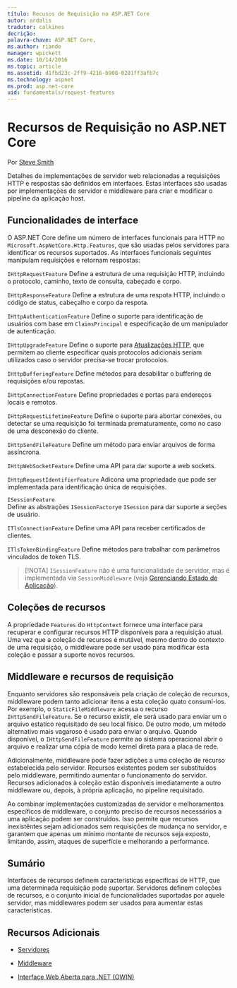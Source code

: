 ```yaml
---
título: Recusos de Requisição no ASP.NET Core
autor: ardalis
tradutor: calkines
decrição: 
palavra-chave: ASP.NET Core,
ms.author: riande
manager: wpickett
ms.date: 10/14/2016
ms.topic: article
ms.assetid: d1fbd23c-2ff9-4216-b908-0201ff3afb7c
ms.technology: aspnet
ms.prod: asp.net-core
uid: fundamentals/request-features
---
```


# Recursos de Requisição no ASP.NET Core

Por [Steve Smith](https://ardalis.com/)

Detalhes de implementações de servidor web relacionadas a requisições HTTP e respostas são definidos em interfaces. Estas interfaces são usadas por implementações de servidor e middleware para criar e modificar o pipeline da aplicação host.

## Funcionalidades de interface

O ASP.NET Core define um número de interfaces funcionais para HTTP no `Microsoft.AspNetCore.Http.Features`, que são usadas pelos servidores para identificar os recursos suportados. As interfaces funcionais seguintes manipulam requisições e retornam respostas:

`IHttpRequestFeature`
   Define a estrutura de uma requisição HTTP, incluindo o protocolo, caminho, texto de consulta, cabeçado e corpo.

`IHttpResponseFeature`
   Define a estrutura de uma respota HTTP, incluindo o código de status, cabeçalho e corpo da respota.

`IHttpAuthenticationFeature`
   Define o suporte para identificação de usuários com base em `ClaimsPrincipal` e especificação de um manipulador de autenticação.
   
`IHttpUpgradeFeature`
   Define o suporte para [Atualizações HTTP](https://tools.ietf.org/html/rfc2616.html#section-14.42), que permitem ao cliente especificar quais protocolos adicionais seriam utilizados caso o servidor precisa-se trocar protocolos.
   
`IHttpBufferingFeature`
   Define métodos para desabilitar o buffering de requisições e/ou repostas.   

`IHttpConnectionFeature`
   Define propriedades e portas para endereços locais e remotos.   

`IHttpRequestLifetimeFeature`
   Define o suporte para abortar conexões, ou detectar se uma requisição foi terminada prematuramente, como no caso de uma desconexão do cliente.   

`IHttpSendFileFeature`
   Define um método para enviar arquivos de forma assíncrona.   

`IHttpWebSocketFeature`
   Define uma API para dar suporte a web sockets.   

`IHttpRequestIdentifierFeature`
   Adicona uma propriedade que pode ser implementada para identificação única de requisições.   

`ISessionFeature`   
   Define as abstrações `ISessionFactory`e `ISession` para dar suporte a seções de usuário.   

`ITlsConnectionFeature`
   Define uma API para receber certificados de clientes.   

`ITlsTokenBindingFeature`
   Define métodos para trabalhar com parâmetros vinculados de token TLS.   

> [!NOTA]
> `ISessionFeature` não é uma funcionalidade de servidor, mas é implementada via `SessionMiddleware` (veja [Gerenciando Estado de Aplicação](app-state.md)).

## Coleções de recursos

A propriedade `Features` do `HttpContext` fornece uma interface para recuperar e configurar recursos HTTP disponíveis para a requisição atual. Uma vez que a coleção de recursos é mutável, mesmo dentro do contexto de uma requisição, o middleware pode ser usado para modificar esta coleção e passar a suporte novos recursos.

## Middleware e recursos de requisição

Enquanto servidores são responsáveis pela criação de coleção de recursos, middleware podem tanto adicionar itens a esta coleção quato consumí-los. Por exemplo, o `StaticFileMiddleware` acessa o recurso `IHttpSendFileFeature`. Se o recurso existir, ele será usado para enviar um o arquivo estatíco requisitado de seu local físico. De outro modo, um método alternativo mais vagaroso é usado para enviar o arquivo. Quando disponível, o `IHttpSendFileFeature` permite ao sistema operacional abrir o arquivo e realizar uma cópia de modo kernel direta para a placa de rede.

Adicionalmente, middleware pode fazer adições a uma coleção de recurso estabelecida pelo servidor. Recursos existentes podem ser substituídos pelo middleware, permitindo aumentar o funcionamento do servidor. Recursos adicionados à coleção estão disponíveis imediatamente a outro middleware ou, depois, à própria aplicação, no pipeline requisitado.

Ao combinar implementações customizadas de servidor e melhoramentos específicos de middleware, o conjunto preciso de recursos necessários a uma aplicação podem ser construídos. Isso permite que recursos inexistêntes sejam adicionados sem requisições de mudança no servidor, e garantem que apenas um mínimo montante de recursos seja exposto, limitando, assim, ataques de superfície e melhorando a performance.

## Sumário

Interfaces de recursos definem características especificas de HTTP, que uma determinada requisição pode suportar. Servidores definem coleções de recursos, e o conjunto inicial de funcionalidades suportadas por aquele servidor, mas middlewares podem ser usados para aumentar estas características.

## Recursos Adicionais

* [Servidores](servers/index.md)

* [Middleware](middleware.md)

* [Interface Web Aberta para .NET (OWIN)](owin.md)
